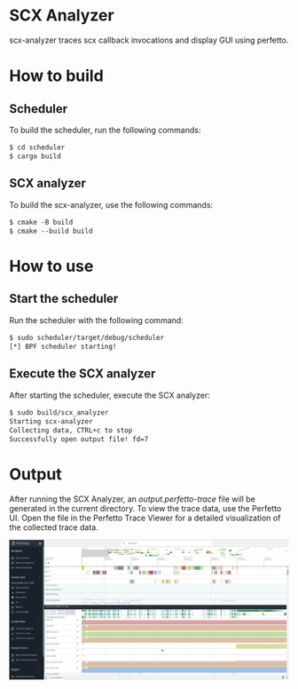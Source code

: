 # SCX Analyzer

scx-analyzer traces scx callback invocations and display GUI using perfetto.

# How to build

## Scheduler

To build the scheduler, run the following commands:

```console
$ cd scheduler
$ cargo build
```

## SCX analyzer

To build the scx-analyzer, use the following commands:

```console
$ cmake -B build
$ cmake --build build
```

# How to use

## Start the scheduler

Run the scheduler with the following command:

```console
$ sudo scheduler/target/debug/scheduler
[*] BPF scheduler starting!

```

## Execute the SCX analyzer

After starting the scheduler, execute the SCX analyzer:

```console
$ sudo build/scx_analyzer 
Starting scx-analyzer
Collecting data, CTRL+c to stop
Successfully open output file! fd=7
```

# Output

After running the SCX Analyzer, an *output.perfetto-trace* file will be generated in the current directory.
To view the trace data, use the Perfetto UI. Open the file in the Perfetto Trace Viewer for a detailed visualization of the collected trace data.

![](img/perfetto-gui.png)
